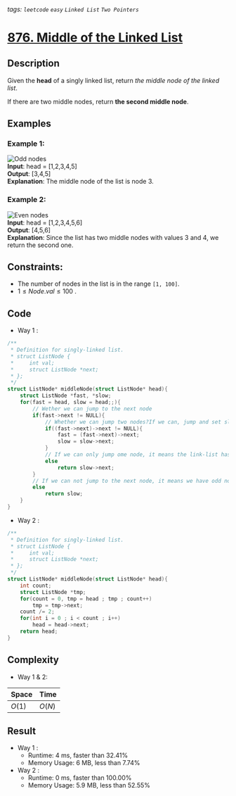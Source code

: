###### tags: `leetcode` `easy` `Linked List` `Two Pointers`
# [876. Middle of the Linked List](https://leetcode.com/problems/middle-of-the-linked-list/)

## Description

Given the **head** of a singly linked list, return *the middle node of the linked list*.  

If there are two middle nodes, return **the second middle node**.  

## Examples
### Example 1:

![Odd nodes](https://assets.leetcode.com/uploads/2021/07/23/lc-midlist1.jpg)  
**Input**: head = [1,2,3,4,5]  
**Output**: [3,4,5]  
**Explanation**: The middle node of the list is node 3.  

### Example 2:

![Even nodes](https://assets.leetcode.com/uploads/2021/07/23/lc-midlist2.jpg)  
**Input**: head = [1,2,3,4,5,6]  
**Output**: [4,5,6]  
**Explanation**: Since the list has two middle nodes with values 3 and 4, we return the second one.  

## Constraints:

- The number of nodes in the list is in the range `[1, 100]`.  
- $1 \leq Node.val \leq 100$ . 

## Code

- Way 1 :

```c
/**
 * Definition for singly-linked list.
 * struct ListNode {
 *     int val;
 *     struct ListNode *next;
 * };
 */
struct ListNode* middleNode(struct ListNode* head){
    struct ListNode *fast, *slow;
    for(fast = head, slow = head;;){
        // Wether we can jump to the next node
        if(fast->next != NULL){
            // Whether we can jump two nodes?If we can, jump and set slow pointer
            if((fast->next)->next != NULL){
                fast = (fast->next)->next;
                slow = slow->next;
            }
            // If we can only jump ome node, it means the link-list has even nodes and slow is the first middle
            else
                return slow->next;
        }
        // If we can not jump to the next node, it means we have odd nodes and slow is the middle
        else
            return slow;
    }
}
```

- Way 2 :

```c
/**
 * Definition for singly-linked list.
 * struct ListNode {
 *     int val;
 *     struct ListNode *next;
 * };
 */
struct ListNode* middleNode(struct ListNode* head){
    int count;
    struct ListNode *tmp;
    for(count = 0, tmp = head ; tmp ; count++)
        tmp = tmp->next;
    count /= 2;
    for(int i = 0 ; i < count ; i++)
        head = head->next;
    return head;
}
```

## Complexity

- Way 1  & 2:

|Space |Time  |
|-     |-     |
|$O(1)$|$O(N)$|

## Result

- Way 1 :
    - Runtime: 4 ms, faster than 32.41%  
    - Memory Usage: 6 MB, less than 7.74%  
- Way 2 :
    - Runtime: 0 ms, faster than 100.00%  
    - Memory Usage: 5.9 MB, less than 52.55%  